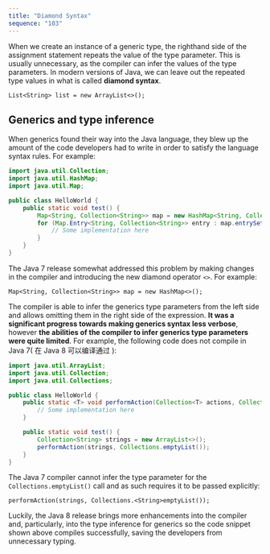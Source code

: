 ```yaml
---
title: "Diamond Syntax"
sequence: "103"
---
```


When we create an instance of a generic type,
the righthand side of the assignment statement repeats the value of the type parameter.
This is usually unnecessary, as the compiler can infer the values of the type parameters.
In modern versions of Java, we can leave out the repeated type values in what is called **diamond syntax**.

```text
List<String> list = new ArrayList<>();
```

## Generics and type inference

When generics found their way into the Java language,
they blew up the amount of the code developers had to write in order to satisfy the language syntax rules. For example:

```java
import java.util.Collection;
import java.util.HashMap;
import java.util.Map;

public class HelloWorld {
    public static void test() {
        Map<String, Collection<String>> map = new HashMap<String, Collection<String>>();
        for (Map.Entry<String, Collection<String>> entry : map.entrySet()) {
            // Some implementation here
        }
    }
}
```

The Java 7 release somewhat addressed this problem by making changes in the compiler and introducing the new diamond operator `<>`. For example:

```text
Map<String, Collection<String>> map = new HashMap<>();
```

The compiler is able to infer the generics type parameters from the left side and allows omitting them in the right side of the expression. **It was a significant progress towards making generics syntax less verbose**, however **the abilities of the compiler to infer generics type parameters were quite limited**. For example, the following code does not compile in Java 7( 在 Java 8 可以编译通过 ):

```java
import java.util.ArrayList;
import java.util.Collection;
import java.util.Collections;

public class HelloWorld {
    public static <T> void performAction(Collection<T> actions, Collection<T> defaults) {
        // Some implementation here
    }

    public static void test() {
        Collection<String> strings = new ArrayList<>();
        performAction(strings, Collections.emptyList());
    }
}
```

The Java 7 compiler cannot infer the type parameter for the `Collections.emptyList()` call and as such requires it to be passed explicitly:

```text
performAction(strings, Collections.<String>emptyList());
```

Luckily, the Java 8 release brings more enhancements into the compiler and, particularly,
into the type inference for generics so the code snippet shown above compiles successfully,
saving the developers from unnecessary typing.
